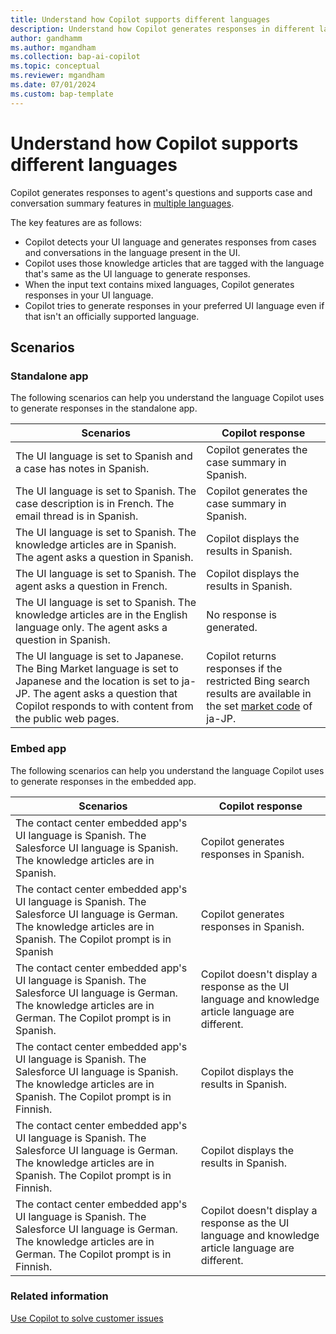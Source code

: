 ```yaml
---
title: Understand how Copilot supports different languages
description: Understand how Copilot generates responses in different languages.
author: gandhamm
ms.author: mgandham
ms.collection: bap-ai-copilot
ms.topic: conceptual
ms.reviewer: mgandham
ms.date: 07/01/2024
ms.custom: bap-template 
---
```


# Understand how Copilot supports different languages

Copilot generates responses to agent's questions and supports case and conversation summary features in [multiple languages](/dynamics365/customer-service/implement/international-availability?context=/dynamics365/contact-center/context/implement-context).

The key features are as follows:

- Copilot detects your UI language and generates responses from cases and conversations in the language present in the UI.
- Copilot uses those knowledge articles that are tagged with the language that's same as the UI language to generate responses.
- When the input text contains mixed languages, Copilot generates responses in your UI language.
- Copilot tries to generate responses in your preferred UI language even if that isn't an officially supported language.

## Scenarios

### Standalone app

The following scenarios can help you understand the language Copilot uses to generate responses in the standalone app.

| Scenarios | Copilot response | 
| --- | --- | 
|The UI language is set to Spanish and a case has notes in Spanish. | Copilot generates the case summary in Spanish. |
| The UI language is set to Spanish. The case description is in French. The email thread is in Spanish. | Copilot generates the case summary in Spanish. |
| The UI language is set to Spanish. The knowledge articles are in Spanish. The agent asks a question in Spanish. | Copilot displays the results in Spanish. |
| The  UI language is set to Spanish. The agent asks a question in French. | Copilot displays the results in Spanish. |
|  The UI language is set to Spanish. The knowledge articles are in the English language only. The agent asks a question in Spanish.| No response is generated. |
| The UI language is set to Japanese. The Bing Market language is set to Japanese and the location is set to ja-JP. The agent asks a question that Copilot responds to with content from the public web pages. | Copilot returns responses if the restricted Bing search results are available in the set [market code](/bing/search-apis/bing-web-search/reference/market-codes) of ja-JP. |

### Embed app

The following scenarios can help you understand the language Copilot uses to generate responses in the embedded app.


| Scenarios | Copilot response | 
| --- | --- | 
|The contact center embedded app's UI language is Spanish. The Salesforce UI language is Spanish. The knowledge articles are in Spanish. | Copilot generates responses in Spanish. |
| The contact center embedded app's UI language is Spanish. The Salesforce UI language is German. The knowledge articles are in Spanish. The Copilot prompt is in Spanish| Copilot generates responses in Spanish. |
|The contact center embedded app's UI language is Spanish. The Salesforce UI language is German. The knowledge articles are in German. The Copilot prompt is in Spanish. | Copilot doesn't display a response as the UI language and knowledge article language are different. |
| The contact center embedded app's UI language is Spanish. The Salesforce UI language is Spanish. The knowledge articles are in Spanish. The Copilot prompt is in Finnish. | Copilot displays the results in Spanish. |
| The contact center embedded app's UI language is Spanish. The Salesforce UI language is German. The knowledge articles are in Spanish. The Copilot prompt is in Finnish. |  Copilot displays the results in Spanish. |
| The contact center embedded app's UI language is Spanish. The Salesforce UI language is German. The knowledge articles are in German. The Copilot prompt is in Finnish. |  Copilot doesn't display a response as the UI language and knowledge article language are different. |


### Related information

[Use Copilot to solve customer issues](../use/use-copilot-features.md)  
